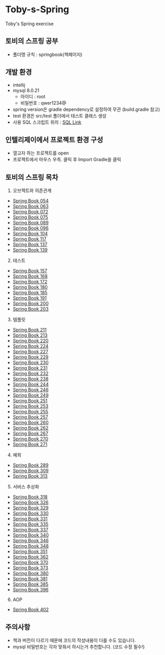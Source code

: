 # Toby-s-Spring
Toby's Spring exercise

## 토비의 스프링 공부

- 폴더명 규칙 : springbook(책페이지)

## 개발 환경

- intellij
- mysql 8.0.21
  - 아이디 : root
  - 비밀번호 : qwer1234@
- spring version은 gradle dependency로 설정하여 무관 (build.gradle 참고)
- test 환경은 src/test 폴더에서 테스트 클래스 생성
- 사용 SQL 스크립트 위치 : [SQL Link](https://github.com/algo2000/Toby-s-Spring/tree/master/SQL_Script)

## 인텔리제이에서 프로젝트 환경 구성
 - 열고자 하는 프로젝트를 open
 - 프로젝트에서 마우스 우측. 클릭 후 Import Gradle을 클릭

## 토비의 스프링 목차
1. 오브젝트와 의존관계
- [Spring Book 054](https://github.com/algo2000/Toby-s-Spring/tree/master/springbook054)
- [Spring Book 063](https://github.com/algo2000/Toby-s-Spring/tree/master/springbook063)
- [Spring Book 072](https://github.com/algo2000/Toby-s-Spring/tree/master/springbook072)
- [Spring Book 075](https://github.com/algo2000/Toby-s-Spring/tree/master/springbook075)
- [Spring Book 089](https://github.com/algo2000/Toby-s-Spring/tree/master/springbook089)
- [Spring Book 096](https://github.com/algo2000/Toby-s-Spring/tree/master/springbook096)
- [Spring Book 104](https://github.com/algo2000/Toby-s-Spring/tree/master/springbook104)
- [Spring Book 117](https://github.com/algo2000/Toby-s-Spring/tree/master/springbook117)
- [Spring Book 137](https://github.com/algo2000/Toby-s-Spring/tree/master/springbook137)
- [Spring Book 139](https://github.com/algo2000/Toby-s-Spring/tree/master/springbook139)
2. 테스트
- [Spring Book 157](https://github.com/algo2000/Toby-s-Spring/tree/master/springbook157)
- [Spring Book 168](https://github.com/algo2000/Toby-s-Spring/tree/master/springbook168)
- [Spring Book 172](https://github.com/algo2000/Toby-s-Spring/tree/master/springbook172)
- [Spring Book 180](https://github.com/algo2000/Toby-s-Spring/tree/master/springbook180)
- [Spring Book 185](https://github.com/algo2000/Toby-s-Spring/tree/master/springbook185)
- [Spring Book 191](https://github.com/algo2000/Toby-s-Spring/tree/master/springbook191)
- [Spring Book 200](https://github.com/algo2000/Toby-s-Spring/tree/master/springbook200)
- [Spring Book 203](https://github.com/algo2000/Toby-s-Spring/tree/master/springbook203)
3. 템플릿
- [Spring Book 211](https://github.com/algo2000/Toby-s-Spring/tree/master/springbook211)
- [Spring Book 213](https://github.com/algo2000/Toby-s-Spring/tree/master/springbook213)
- [Spring Book 220](https://github.com/algo2000/Toby-s-Spring/tree/master/springbook220)
- [Spring Book 224](https://github.com/algo2000/Toby-s-Spring/tree/master/springbook224)
- [Spring Book 227](https://github.com/algo2000/Toby-s-Spring/tree/master/springbook227)
- [Spring Book 229](https://github.com/algo2000/Toby-s-Spring/tree/master/springbook229)
- [Spring Book 230](https://github.com/algo2000/Toby-s-Spring/tree/master/springbook230)
- [Spring Book 231](https://github.com/algo2000/Toby-s-Spring/tree/master/springbook231)
- [Spring Book 232](https://github.com/algo2000/Toby-s-Spring/tree/master/springbook232)
- [Spring Book 238](https://github.com/algo2000/Toby-s-Spring/tree/master/springbook238)
- [Spring Book 244](https://github.com/algo2000/Toby-s-Spring/tree/master/springbook244)
- [Spring Book 246](https://github.com/algo2000/Toby-s-Spring/tree/master/springbook246)
- [Spring Book 249](https://github.com/algo2000/Toby-s-Spring/tree/master/springbook249)
- [Spring Book 251](https://github.com/algo2000/Toby-s-Spring/tree/master/springbook251)
- [Spring Book 253](https://github.com/algo2000/Toby-s-Spring/tree/master/springbook253)
- [Spring Book 255](https://github.com/algo2000/Toby-s-Spring/tree/master/springbook255)
- [Spring Book 257](https://github.com/algo2000/Toby-s-Spring/tree/master/springbook257)
- [Spring Book 260](https://github.com/algo2000/Toby-s-Spring/tree/master/springbook260)
- [Spring Book 262](https://github.com/algo2000/Toby-s-Spring/tree/master/springbook262)
- [Spring Book 267](https://github.com/algo2000/Toby-s-Spring/tree/master/springbook267)
- [Spring Book 270](https://github.com/algo2000/Toby-s-Spring/tree/master/springbook270)
- [Spring Book 271](https://github.com/algo2000/Toby-s-Spring/tree/master/springbook271)
4. 예외
- [Spring Book 289](https://github.com/algo2000/Toby-s-Spring/tree/master/springbook289)
- [Spring Book 309](https://github.com/algo2000/Toby-s-Spring/tree/master/springbook309)
- [Spring Book 313](https://github.com/algo2000/Toby-s-Spring/tree/master/springbook313)
5. 서비스 추상화
- [Spring Book 318](https://github.com/algo2000/Toby-s-Spring/tree/master/springbook318)
- [Spring Book 326](https://github.com/algo2000/Toby-s-Spring/tree/master/springbook326)
- [Spring Book 329](https://github.com/algo2000/Toby-s-Spring/tree/master/springbook329)
- [Spring Book 330](https://github.com/algo2000/Toby-s-Spring/tree/master/springbook330)
- [Spring Book 331](https://github.com/algo2000/Toby-s-Spring/tree/master/springbook331)
- [Spring Book 335](https://github.com/algo2000/Toby-s-Spring/tree/master/springbook335)
- [Spring Book 337](https://github.com/algo2000/Toby-s-Spring/tree/master/springbook337)
- [Spring Book 340](https://github.com/algo2000/Toby-s-Spring/tree/master/springbook340)
- [Spring Book 346](https://github.com/algo2000/Toby-s-Spring/tree/master/springbook346)
- [Spring Book 348](https://github.com/algo2000/Toby-s-Spring/tree/master/springbook348)
- [Spring Book 351](https://github.com/algo2000/Toby-s-Spring/tree/master/springbook351)
- [Spring Book 362](https://github.com/algo2000/Toby-s-Spring/tree/master/springbook362)
- [Spring Book 370](https://github.com/algo2000/Toby-s-Spring/tree/master/springbook370)
- [Spring Book 373](https://github.com/algo2000/Toby-s-Spring/tree/master/springbook373)
- [Spring Book 380](https://github.com/algo2000/Toby-s-Spring/tree/master/springbook380)
- [Spring Book 381](https://github.com/algo2000/Toby-s-Spring/tree/master/springbook381)
- [Spring Book 385](https://github.com/algo2000/Toby-s-Spring/tree/master/springbook385)
- [Spring Book 396](https://github.com/algo2000/Toby-s-Spring/tree/master/springbook396)
6. AOP
- [Spring Book 402](https://github.com/algo2000/Toby-s-Spring/tree/master/springbook402)

## 주의사항

- 책과 버전이 다르기 때문에 코드의 작성내용이 다를 수도 있습니다.
- mysql 비밀번호는 각자 맞춰서 하시는거 추천합니다. (코드 수정 필수!)
